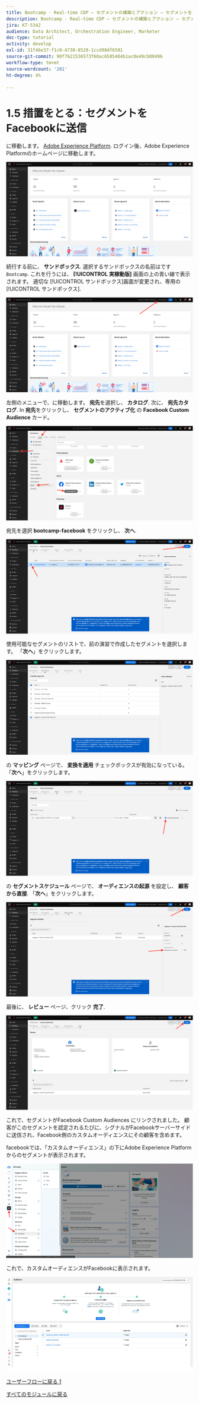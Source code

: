 ```yaml
---
title: Bootcamp - Real-time CDP — セグメントの構築とアクション — セグメントを DV360 に送信する
description: Bootcamp - Real-time CDP — セグメントの構築とアクション — セグメントを DV360 に送信する
jira: KT-5342
audience: Data Architect, Orchestration Engineer, Marketer
doc-type: tutorial
activity: develop
exl-id: 31f46e37-f1c0-4730-8520-1ccd98df6501
source-git-commit: 90f7621536573f60ac6585404b1ac0e49cb08496
workflow-type: tm+mt
source-wordcount: '281'
ht-degree: 4%

---
```


# 1.5 措置をとる：セグメントをFacebookに送信

に移動します。 [Adobe Experience Platform](https://experience.adobe.com/platform). ログイン後、Adobe Experience Platformのホームページに移動します。

![データ取得](./images/home.png)

続行する前に、 **サンドボックス**. 選択するサンドボックスの名前はです ``Bootcamp``. これを行うには、 **[!UICONTROL 実稼動版]** 画面の上の青い線で表示されます。 適切な [!UICONTROL サンドボックス]画面が変更され、専用の [!UICONTROL サンドボックス].

![データ取得](./images/sb1.png)

左側のメニューで、に移動します。 **宛先**&#x200B;を選択し、 **カタログ**. 次に、 **宛先カタログ**. In **宛先**&#x200B;をクリックし、 **セグメントのアクティブ化** の **Facebook Custom Audience** カード。

![RTCDP](./images/rtcdpgoogleseg.png)

宛先を選択 **bootcamp-facebook** をクリックし、 **次へ**.

![RTCDP](./images/rtcdpcreatedest2.png)

使用可能なセグメントのリストで、前の演習で作成したセグメントを選択します。 「**次へ**」をクリックします。

![RTCDP](./images/rtcdpcreatedest3.png)

の **マッピング** ページで、 **変換を適用** チェックボックスが有効になっている。 「**次へ**」をクリックします。

![RTCDP](./images/rtcdpcreatedest4a.png)

の **セグメントスケジュール** ページで、 **オーディエンスの起源** を設定し、 **顧客から直接**. 「**次へ**」をクリックします。

![RTCDP](./images/rtcdpcreatedest4.png)

最後に、 **レビュー** ページ、クリック **完了**.

![RTCDP](./images/rtcdpcreatedest5.png)

これで、セグメントがFacebook Custom Audiences にリンクされました。 顧客がこのセグメントを認定されるたびに、シグナルがFacebookサーバーサイドに送信され、Facebook側のカスタムオーディエンスにその顧客を含めます。

facebookでは、「カスタムオーディエンス」の下にAdobe Experience Platformからのセグメントが表示されます。

![RTCDP](./images/rtcdpcreatedest5b.png)

これで、カスタムオーディエンスがFacebookに表示されます。

![RTCDP](./images/rtcdpcreatedest5a.png)

[ユーザーフローに戻る 1](./uc1.md)

[すべてのモジュールに戻る](../../overview.md)

